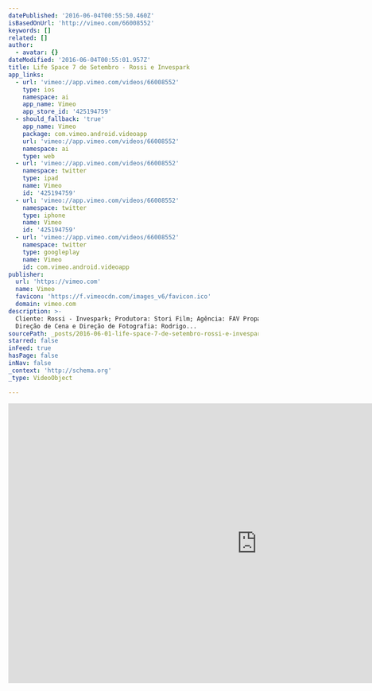 ```yaml
---
datePublished: '2016-06-04T00:55:50.460Z'
isBasedOnUrl: 'http://vimeo.com/66008552'
keywords: []
related: []
author:
  - avatar: {}
dateModified: '2016-06-04T00:55:01.957Z'
title: Life Space 7 de Setembro - Rossi e Invespark
app_links:
  - url: 'vimeo://app.vimeo.com/videos/66008552'
    type: ios
    namespace: ai
    app_name: Vimeo
    app_store_id: '425194759'
  - should_fallback: 'true'
    app_name: Vimeo
    package: com.vimeo.android.videoapp
    url: 'vimeo://app.vimeo.com/videos/66008552'
    namespace: ai
    type: web
  - url: 'vimeo://app.vimeo.com/videos/66008552'
    namespace: twitter
    type: ipad
    name: Vimeo
    id: '425194759'
  - url: 'vimeo://app.vimeo.com/videos/66008552'
    namespace: twitter
    type: iphone
    name: Vimeo
    id: '425194759'
  - url: 'vimeo://app.vimeo.com/videos/66008552'
    namespace: twitter
    type: googleplay
    name: Vimeo
    id: com.vimeo.android.videoapp
publisher:
  url: 'https://vimeo.com'
  name: Vimeo
  favicon: 'https://f.vimeocdn.com/images_v6/favicon.ico'
  domain: vimeo.com
description: >-
  Cliente: Rossi - Invespark; Produtora: Stori Film; Agência: FAV Propaganda;
  Direção de Cena e Direção de Fotografia: Rodrigo...
sourcePath: _posts/2016-06-01-life-space-7-de-setembro-rossi-e-invespark.md
starred: false
inFeed: true
hasPage: false
inNav: false
_context: 'http://schema.org'
_type: VideoObject

---
```

<iframe src="http://cdn.embedly.com/widgets/media.html?src=https%3A%2F%2Fplayer.vimeo.com%2Fvideo%2F66008552&amp;src_secure=1&amp;url=https%3A%2F%2Fvimeo.com%2F66008552&amp;image=https%3A%2F%2Fi.vimeocdn.com%2Fvideo%2F437241593_1280x720.jpg&amp;key=b7d04c9b404c499eba89ee7072e1c4f7&amp;type=text%2Fhtml&amp;schema=vimeo" width="1000" height="563" scrolling="no" frameborder="0" allowfullscreen="" style=""></iframe>